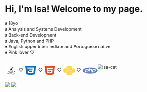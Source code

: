 <div>
  <h1> Hi, I'm Isa! Welcome to my page. </h1>
</div>

<div>
   <a> ᴥ 18yo </a> <br>
  <a> ᴥ Analysis and Systems Development </a> <br>
  <a> ᴥ Back-end Development </a> <br>
  <a> ᴥ Java, Python and PHP </a> <br>
  <a> ᴥ English upper intermediate and Portuguese native </a> <br>
  <a> ᴥ Pink lover ♡ </a>
</div> 

  ##

<div style="display: inline_block; width: max-content;">
  <a href="https://github.com/isamarques"><img align="center" alt="isa-js" height="30" width="40" href="github.com/isamarques" src="https://raw.githubusercontent.com/vorillaz/devicons/ba75593fdf8d66496676a90cbf127d721f73e961/!SVG/java.svg"></a> <a>♡</a>
  <a href="https://github.com/isamarques"><img align="center" alt="isa-css" height="30" width="40" src="https://raw.githubusercontent.com/devicons/devicon/00f02ef57fb7601fd1ddcc2fe6fe670fef3ae3e4/icons/css3/css3-plain.svg"></a> <a>♡</a>
  <a href="https://github.com/isamarques"><img align="center" alt="isa-html" height="30" width="40" src="https://raw.githubusercontent.com/devicons/devicon/00f02ef57fb7601fd1ddcc2fe6fe670fef3ae3e4/icons/html5/html5-plain.svg"></a> <a>♡</a>
  <a href="https://github.com/isamarques"><img align="center" alt="isa-python" height="30" width="40" src="https://raw.githubusercontent.com/devicons/devicon/00f02ef57fb7601fd1ddcc2fe6fe670fef3ae3e4/icons/python/python-plain.svg"></a> <a>♡</a>
  <a href="https://github.com/isamarques"><img align="center" alt="isa-php" height="40" width="50"
src="https://raw.githubusercontent.com/devicons/devicon/2ae2a900d2f041da66e950e4d48052658d850630/icons/php/php-plain.svg">  
  <a href="https://github.com/isamarques"><img align="right" alt="isa-cat" height="100" width="100" src="https://i.pinimg.com/originals/48/5e/83/485e83ad5709e90ba5a0cffccb717e08.gif">
</div>
 
 <br>
 
 <div style="display: inline_block; align: right;"> 
  <a href="mailto:contatoisamarquess@gmail.com"><img src="https://img.shields.io/badge/Gmail-D14836?style=for-the-badge&logo=gmail&logoColor=white" target="_blank"></a>
  <a href="https://www.linkedin.com/in/isabela-marques-666348215/" target="_blank"><img src="https://img.shields.io/badge/-LinkedIn-%230077B5?style=for-the-badge&logo=linkedin&logoColor=white" target="_blank"></a>
</div>
